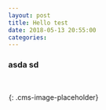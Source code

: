 ```yaml
---
layout: post
title: Hello test
date: 2018-05-13 20:55:00
categories:
---
```


### asda sd

&nbsp;

![](data:image/png;base64,iVBORw0KGgoAAAANSUhEUgAAAAEAAAABCAYAAAAfFcSJAAAADUlEQVQIHWNYtWrVfwAG/gL+W+NRyAAAAABJRU5ErkJggg==){: .cms-image-placeholder}
